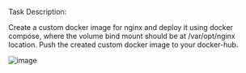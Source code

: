 Task Description:

Create a custom docker image for nginx and deploy it using docker compose, where the volume bind mount should be at /var/opt/nginx location. 
Push the created custom docker image to your docker-hub.

![image](https://github.com/user-attachments/assets/4676405a-75dc-4ecd-92ac-a32344d58e67)
